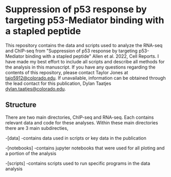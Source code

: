 # Suppression of p53 response by targeting p53-Mediator binding with a stapled peptide

This repository contains the data and scripts used to analyze the RNA-seq and ChIP-seq from 
"Suppression of p53 response by targeting p53-Mediator binding with a stapled peptide" Allen et al. 2022, Cell Reports.
I have made my best effort to include all scripts and describe all methods for the analysis in this manuscript.
If you have any questions regarding the contents of this repository, please contact Taylor Jones at <tajo5912@colorado.edu>.
If unavailable, information can be obtained through the lead contact for this publication, Dylan Taatjes <dylan.taatjes@colorado.edu>.

## Structure
There are two main directories, ChIP-seq and RNA-seq.
Each contains relevant data and code for these analyses.
Within these main directories there are 3 main subdirecties,

-[data] -contains data used in scripts or key data in the publication

-[notebooks] -contains jupyter notebooks that were used for all ploting and a portion of the analysis

-[scripts] -contains scripts used to run specific programs in the data analysis
